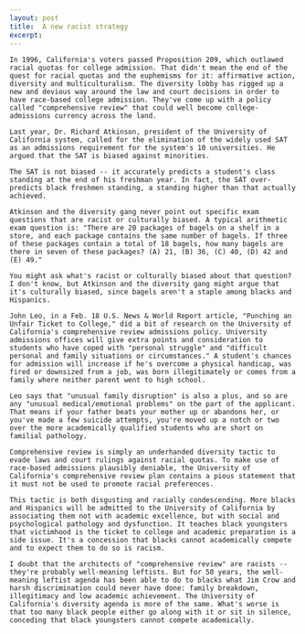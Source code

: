 ```yaml
---
layout: post
title:  A new racist strategy
excerpt:
---
```












	In 1996, California's voters passed Proposition 209, which outlawed racial quotas for college admission. That didn't mean the end of the quest for racial quotas and the euphemisms for it: affirmative action, diversity and multiculturalism. The diversity lobby has rigged up a new and devious way around the law and court decisions in order to have race-based college admission. They've come up with a policy called "comprehensive review" that could well become college-admissions currency across the land.

	Last year, Dr. Richard Atkinson, president of the University of California system, called for the elimination of the widely used SAT as an admissions requirement for the system's 10 universities. He argued that the SAT is biased against minorities.

	The SAT is not biased -- it accurately predicts a student's class standing at the end of his freshman year. In fact, the SAT over-predicts black freshmen standing, a standing higher than that actually achieved.

	Atkinson and the diversity gang never point out specific exam questions that are racist or culturally biased. A typical arithmetic exam question is: "There are 20 packages of bagels on a shelf in a store, and each package contains the same number of bagels. If three of these packages contain a total of 18 bagels, how many bagels are there in seven of these packages? (A) 21, (B) 36, (C) 40, (D) 42 and (E) 49."

	You might ask what's racist or culturally biased about that question? I don't know, but Atkinson and the diversity gang might argue that it's culturally biased, since bagels aren't a staple among blacks and Hispanics.

	John Leo, in a Feb. 18 U.S. News & World Report article, "Punching an Unfair Ticket to College," did a bit of research on the University of California's comprehensive review admissions policy. University admissions offices will give extra points and consideration to students who have coped with "personal struggle" and "difficult personal and family situations or circumstances." A student's chances for admission will increase if he's overcome a physical handicap, was fired or downsized from a job, was born illegitimately or comes from a family where neither parent went to high school.

	Leo says that "unusual family disruption" is also a plus, and so are any "unusual medical/emotional problems" on the part of the applicant. That means if your father beats your mother up or abandons her, or you've made a few suicide attempts, you're moved up a notch or two over the more academically qualified students who are short on familial pathology.

	Comprehensive review is simply an underhanded diversity tactic to evade laws and court rulings against racial quotas. To make use of race-based admissions plausibly deniable, the University of California's comprehensive review plan contains a pious statement that it must not be used to promote racial preferences.

	This tactic is both disgusting and racially condescending. More blacks and Hispanics will be admitted to the University of California by associating them not with academic excellence, but with social and psychological pathology and dysfunction. It teaches black youngsters that victimhood is the ticket to college and academic preparation is a side issue. It's a concession that blacks cannot academically compete and to expect them to do so is racism.

	I doubt that the architects of "comprehensive review" are racists -- they're probably well-meaning leftists. But for 50 years, the well-meaning leftist agenda has been able to do to blacks what Jim Crow and harsh discrimination could never have done: family breakdown, illegitimacy and low academic achievement. The University of California's diversity agenda is more of the same. What's worse is that too many black people either go along with it or sit in silence, conceding that black youngsters cannot compete academically.


